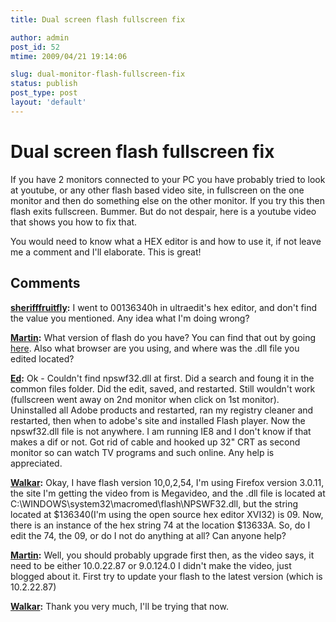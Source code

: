 ```yaml
---
title: Dual screen flash fullscreen fix

author: admin
post_id: 52
mtime: 2009/04/21 19:14:06

slug: dual-monitor-flash-fullscreen-fix
status: publish
post_type: post
layout: 'default'
---
```


# Dual screen flash fullscreen fix

If you have 2 monitors connected to your PC you have probably tried to look at youtube, or any other flash based video site, in fullscreen on the one monitor and then do something else on the other monitor. If you try this then flash exits fullscreen. Bummer. But do not despair, here is a youtube video that shows you how to fix that. 

You would need to know what a HEX editor is and how to use it, if not leave me a comment and I'll elaborate. This is great!

## Comments

**[sherifffruitfly](#2301 "2009-06-13 22:25:36"):** I went to 00136340h in ultraedit's hex editor, and don't find the value you mentioned. Any idea what I'm doing wrong?

**[Martin](#2302 "2009-06-15 16:58:01"):** What version of flash do you have? You can find that out by going [here](http://www.adobe.com/software/flash/about/). Also what browser are you using, and where was the .dll file you edited located?

**[Ed](#2308 "2009-06-26 22:28:42"):** Ok - Couldn't find npswf32.dll at first. Did a search and foung it in the common files folder. Did the edit, saved, and restarted. Still wouldn't work (fullscreen went away on 2nd monitor when click on 1st monitor). Uninstalled all Adobe products and restarted, ran my registry cleaner and restarted, then when to adobe's site and installed Flash player. Now the npswf32.dll file is not anywhere. I am running IE8 and I don't know if that makes a dif or not. Got rid of cable and hooked up 32" CRT as second monitor so can watch TV programs and such online. Any help is appreciated.

**[Walkar](#2304 "2009-06-18 04:00:06"):** Okay, I have flash version 10,0,2,54, I'm using Firefox version 3.0.11, the site I'm getting the video from is Megavideo, and the .dll file is located at C:\WINDOWS\system32\macromed\flash\NPSWF32.dll, but the string located at $136340(I'm using the open source hex editor XVI32) is 09. Now, there is an instance of the hex string 74 at the location $13633A. So, do I edit the 74, the 09, or do I not do anything at all? Can anyone help?

**[Martin](#2305 "2009-06-18 11:11:26"):** Well, you should probably upgrade first then, as the video says, it need to be either 10.0.22.87 or 9.0.124.0 I didn't make the video, just blogged about it. First try to update your flash to the latest version (which is 10.2.22.87)

**[Walkar](#2306 "2009-06-18 18:11:03"):** Thank you very much, I'll be trying that now.

